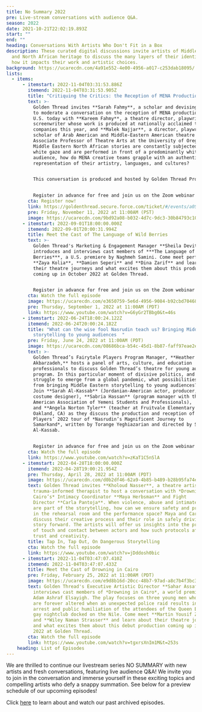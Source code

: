 ```yaml
---
title: No Summary 2022
pre: Live-stream conversations with audience Q&A.
season: 2022
date: 2021-10-21T22:02:19.893Z
start: ""
end: ""
heading: Conversations With Artists Who Don't Fit in a Box
description: These curated digital discussions invite artists of Middle Eastern
  and North African heritage to discuss the many layers of their identity and
  how it impacts their work and artistic choices.
background: https://ucarecdn.com/4a91e552-4e00-4956-a017-c253dab18095/
lists:
  - items:
      - itemstart: 2022-11-04T03:31:53.886Z
        itemend: 2022-11-04T03:31:53.905Z
        title: "Critiquing the Critics: the Reception of MENA Productions"
        text: >-
          Golden Thread invites **Sarah Fahmy**, a scholar and devising artist
          to moderate a conversation on the reception of MENA productions in the
          U.S. today with **Kareem Fahmy**, a theatre director, playwright, and
          screenwriter whose work is produced at nationally acclaimed theatre
          companies this year, and **Malek Najjar**, a director, playwright, and
          scholar of Arab American and Middle-Eastern American theatre and
          Associate Professor of Theatre Arts at the University of Oregon. When
          Middle Eastern North African stories are constantly subjected to the
          white gaze and are performed in front of a predominantly white-US
          audience, how do MENA creative teams grapple with an authentic
          representation of their artistry, languages, and cultures?


          This conversation is produced and hosted by Golden Thread Productions in collaboration with the MENATMA Convening taking place at the Arab American National Museum, November 10-12, 2022.


          Register in advance for free and join us on the Zoom webinar to ask your questions directly of the panelists!
        cta: Register now!
        link: https://goldenthread.secure.force.com/ticket/#/events/a0S3Z000007VG5xUAG
        pre: Friday, November 11, 2022 at 11:00AM (PST)
        image: https://ucarecdn.com/9bd92a08-b032-4d7c-9dc3-30b84793c107/
      - itemstart: 2022-09-01T18:00:00.000Z
        itemend: 2022-09-01T20:00:31.994Z
        title: Meet the Cast of The Language of Wild Berries
        text: >-
          Golden Thread's Marketing & Engagement Manager **Sheila Devitt**
          introduces and interviews cast members of ***The Language of Wild
          Berries***, a U.S. premiere by Naghmeh Samini. Come meet performers
          **Zaya Kolia**, **Damien Seperi** and **Dina Zarif** and learn about
          their theatre journeys and what excites them about this production
          coming up in October 2022 at Golden Thread. 


          Register in advance for free and join us on the Zoom webinar to ask your questions directly of the panelists!
        cta: Watch the full episode
        image: https://ucarecdn.com/e3650759-5e6d-4956-9084-b92cbd70468e/
        pre: Thursday, September 1, 2022 at 11:00AM (PDT)
        link: https://www.youtube.com/watch?v=G6yGr2TBbg0&t=46s
      - itemstart: 2022-06-24T18:00:24.122Z
        itemend: 2022-06-24T20:00:24.182Z
        title: "What can the wise fool Nasrudin teach us? Bringing Middle Eastern
          storytelling to young audiences  "
        pre: Friday, June 24, 2022 at 11:00AM (PDT)
        image: https://ucarecdn.com/08686bca-b54c-45d1-8b87-faff97eae2e7/
        text: >-
          Golden Thread’s Fairytale Players Program Manager, **Heather Rastovac
          Akbarzadeh,** hosts a panel of arts, culture, and education
          professionals to discuss Golden Thread’s theatre for young audiences
          program. In this particular moment of divisive politics, and as we
          struggle to emerge from a global pandemic, what possibilities emerge
          from bringing Middle Eastern storytelling to young audiences?
          Join **Sarah Al-Kassab** (Jordanian-American actor, producer, and
          costume designer), **Sabria Hassan** (program manager with the
          American Association of Yemeni Students and Professionals),
          and **Angela Norton Tyler** (teacher at Fruitvale Elementary School in
          Oakland, CA) as they discuss the production and reception of Fairytale
          Players’ 2022 tour of *Nasrudin’s Magnificent Journey to
          Samarkand*, written by Torange Yeghiazarian and directed by Sarah
          Al-Kassab.


          Register in advance for free and join us on the Zoom webinar to ask your questions directly of the panelists!
        cta: Watch the full episode
        link: https://www.youtube.com/watch?v=zKaT1C5nSlA
      - itemstart: 2022-04-28T18:00:00.000Z
        itemend: 2022-04-28T19:00:21.954Z
        pre: Thursday, April 28, 2022 at 11:00AM (PDT)
        image: https://ucarecdn.com/d0b2df46-62a9-4b85-b489-b28b95fa74eb/
        text: Golden Thread invites **Kholoud Nasser**, a theatre artist and
          trauma-informed therapist to host a conversation with *Drowning in
          Cairo’s* Intimacy Coordinator **Maya Herbsman** and Fight
          Director **Carla Pantoja**. When violence, abuse and intimate content
          are part of the storytelling, how can we ensure safety and protection
          in the rehearsal room and the performance space? Maya and Carla will
          discuss their creative process and their role in safely driving the
          story forward. The artists will offer us insights into the protocols
          of touch and contact between actors and how such protocols affirm
          trust and creativity.
        title: Tap In, Tap Out, On Dangerous Storytelling
        cta: Watch the full episode
        link: https://www.youtube.com/watch?v=jDddosh0bic
      - itemstart: 2022-11-04T03:47:07.410Z
        itemend: 2022-11-04T03:47:07.433Z
        title: Meet the Cast of Drowning in Cairo
        pre: Friday, February 25, 2022 at 11:00AM (PDT)
        image: https://ucarecdn.com/e9d8b16d-20cc-48b7-97ad-a8c7b4f3bc39/
        text: Golden Thread's Executive Artistic Director **Sahar Assaf** introduces and
          interviews cast members of *Drowning in Cairo*, a world premiere by
          Adam Ashraf Elsayigh. The play focuses on three young men whose lives
          are forever altered when an unexpected police raid results in the
          arrest and public humiliation of the attendees of the Queen Boat, a
          gay nightclub docked on the Nile. Come meet **Martin Yousif Zebari**
          and **Wiley Naman Strasser** and learn about their theatre journeys
          and what excites them about this debut production coming up in April
          2022 at Golden Thread.
        cta: Watch the full episode
        link: https://www.youtube.com/watch?v=tgxrsXnIm1M&t=253s
    heading: List of Episodes
---
```

We are thrilled to continue our livestream series NO SUMMARY with new artists and fresh conversations, featuring live audience Q&A! We invite you to join in the conversation and immerse yourself in these exciting topics and compelling artists who defy a snappy summation. See below for a preview schedule of our upcoming episodes!

Click [here](https://goldenthread.org/productions/no-summary-conversations-with-artists-that-dont-fit-in-a-box/) to learn about and watch our past archived episodes.